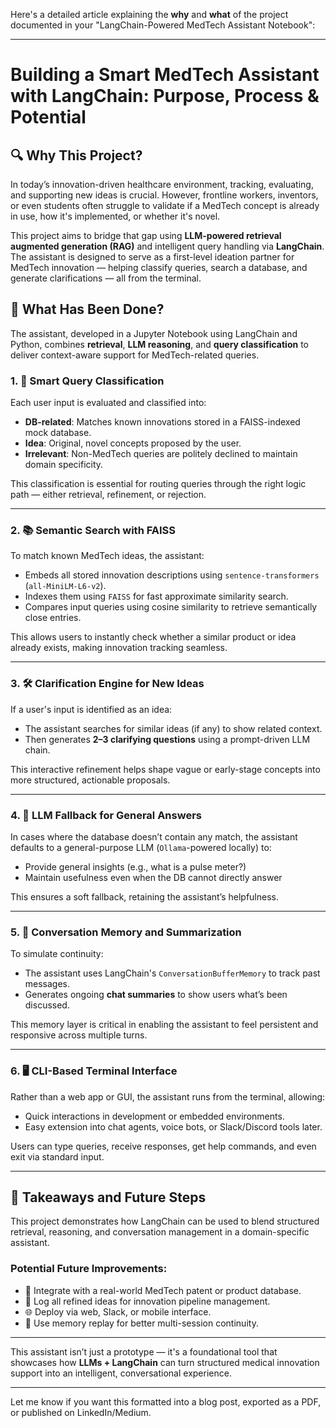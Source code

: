 Here's a detailed article explaining the **why** and **what** of the project documented in your "LangChain-Powered MedTech Assistant Notebook":

---

# Building a Smart MedTech Assistant with LangChain: Purpose, Process & Potential

## 🔍 Why This Project?

In today’s innovation-driven healthcare environment, tracking, evaluating, and supporting new ideas is crucial. However, frontline workers, inventors, or even students often struggle to validate if a MedTech concept is already in use, how it's implemented, or whether it's novel.

This project aims to bridge that gap using **LLM-powered retrieval augmented generation (RAG)** and intelligent query handling via **LangChain**. The assistant is designed to serve as a first-level ideation partner for MedTech innovation — helping classify queries, search a database, and generate clarifications — all from the terminal.

## 🧠 What Has Been Done?

The assistant, developed in a Jupyter Notebook using LangChain and Python, combines **retrieval**, **LLM reasoning**, and **query classification** to deliver context-aware support for MedTech-related queries.

### 1. 🧭 Smart Query Classification

Each user input is evaluated and classified into:

* **DB-related**: Matches known innovations stored in a FAISS-indexed mock database.
* **Idea**: Original, novel concepts proposed by the user.
* **Irrelevant**: Non-MedTech queries are politely declined to maintain domain specificity.

This classification is essential for routing queries through the right logic path — either retrieval, refinement, or rejection.

---

### 2. 📚 Semantic Search with FAISS

To match known MedTech ideas, the assistant:

* Embeds all stored innovation descriptions using `sentence-transformers` (`all-MiniLM-L6-v2`).
* Indexes them using `FAISS` for fast approximate similarity search.
* Compares input queries using cosine similarity to retrieve semantically close entries.

This allows users to instantly check whether a similar product or idea already exists, making innovation tracking seamless.

---

### 3. 🛠 Clarification Engine for New Ideas

If a user's input is identified as an idea:

* The assistant searches for similar ideas (if any) to show related context.
* Then generates **2–3 clarifying questions** using a prompt-driven LLM chain.

This interactive refinement helps shape vague or early-stage concepts into more structured, actionable proposals.

---

### 4. 🧾 LLM Fallback for General Answers

In cases where the database doesn’t contain any match, the assistant defaults to a general-purpose LLM (`Ollama`-powered locally) to:

* Provide general insights (e.g., what is a pulse meter?)
* Maintain usefulness even when the DB cannot directly answer

This ensures a soft fallback, retaining the assistant’s helpfulness.

---

### 5. 🧠 Conversation Memory and Summarization

To simulate continuity:

* The assistant uses LangChain's `ConversationBufferMemory` to track past messages.
* Generates ongoing **chat summaries** to show users what’s been discussed.

This memory layer is critical in enabling the assistant to feel persistent and responsive across multiple turns.

---

### 6. 🖥 CLI-Based Terminal Interface

Rather than a web app or GUI, the assistant runs from the terminal, allowing:

* Quick interactions in development or embedded environments.
* Easy extension into chat agents, voice bots, or Slack/Discord tools later.

Users can type queries, receive responses, get help commands, and even exit via standard input.

---

## 🧪 Takeaways and Future Steps

This project demonstrates how LangChain can be used to blend structured retrieval, reasoning, and conversation management in a domain-specific assistant.

### Potential Future Improvements:

* 🔗 Integrate with a real-world MedTech patent or product database.
* 🧾 Log all refined ideas for innovation pipeline management.
* 🌐 Deploy via web, Slack, or mobile interface.
* 🧠 Use memory replay for better multi-session continuity.

---

This assistant isn’t just a prototype — it's a foundational tool that showcases how **LLMs + LangChain** can turn structured medical innovation support into an intelligent, conversational experience.

---

Let me know if you want this formatted into a blog post, exported as a PDF, or published on LinkedIn/Medium.
